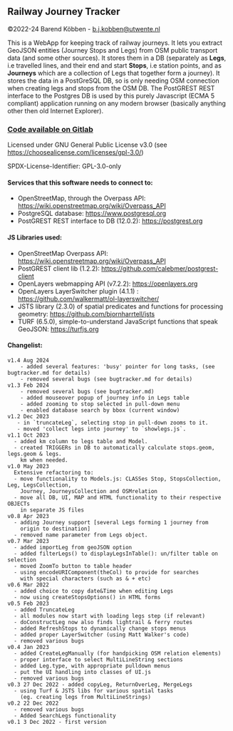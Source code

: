 ## Railway Journey Tracker

©2022-24 Barend Köbben - <a href="mailto:b.j.kobben@utwente.nl">b.j.kobben@utwente.nl</a> 

This is a WebApp for keeping track of railway journeys. It lets you extract GeoJSON entities 
(Journey Stops and Legs) from OSM public transport data (and some other sources). 
It stores them in a DB (separately as **Legs**, i.e travelled lines, and their end and start **Stops**, i.e station points, and as **Journeys** which are a collection of Legs that together form a journey). It stores the data in a PostGreSQL DB, so is only needing OSM connection when creating legs and stops from the OSM DB.
The PostGREST REST interface to the Postgres DB is used by this purely Javascript (ECMA 5 compliant) application running on any modern browser (basically anything other then old Internet Explorer).

### [Code available on Gitlab](https://gitlab.utwente.nl/kobben/railwayjourneytracker)

Licensed under GNU General Public License v3.0 (see https://choosealicense.com/licenses/gpl-3.0/)

SPDX-License-Identifier: GPL-3.0-only

#### Services that this software needs to connect to:
* OpenStreetMap, through the Overpass API: https://wiki.openstreetmap.org/wiki/Overpass_API
* PostgreSQL database: https://www.postgresql.org
* PostGREST REST interface to DB (12.0.2): https://postgrest.org
#### JS Libraries used:
* OpenStreetMap Overpass API: https://wiki.openstreetmap.org/wiki/Overpass_API
* PostGREST client lib (1.2.2): https://github.com/calebmer/postgrest-client
* OpenLayers webmapping API (v7.2.2): https://openlayers.org 
* OpenLayers LayerSwitcher plugin (4.1.1) : https://github.com/walkermatt/ol-layerswitcher/
* JSTS library (2.3.0) of spatial predicates and functions for processing geometry: https://github.com/bjornharrtell/jsts
* TURF (6.5.0), simple-to-understand JavaScript functions that speak GeoJSON: https://turfjs.org

#### Changelist:
    v1.4 Aug 2024
        - added several features: 'busy' pointer for long tasks, (see bugtracker.md for details)
        - removed several bugs (see bugtracker.md for details)
    v1.3 Feb 2024
        - removed several bugs (see bugtracker.md)
        - added mouseover popup of journey info in Legs table
        - added zooming to stop selected in pull-down menu
        - enabled database search by bbox (current window)
    v1.2 Dec 2023
       - in `truncateLeg`, selecting stop in pull-down zooms to it.
       - moved 'collect legs into journey' to `showlegs.js`.
    v1.1 Oct 2023
      - added km column to legs table and Model.
      - created TRIGGERs in DB to automatically calculate stops.geom, legs.geom & legs.
        km when needed.
    v1.0 May 2023 
      Extensive refactoring to:
      - move functionality to Models.js: CLASSes Stop, StopsCollection, Leg, LegsCollection,
        Journey, JourneysCollection and OSMrelation 
      - move all DB, UI, MAP and HTML functionality to their respective OBJECTs 
        in separate JS files
    v0.8 Apr 2023
      - adding Journey support [several Legs forming 1 journey from 
        origin to destination]   
      - removed name parameter from Legs object.
    v0.7 Mar 2023 
      - added importLeg from geoJSON option
      - added filterLegs() to displayLegsInTable(): un/filter table on selection
      - moved ZoomTo button to table header
      - using encodeURIComponent(theCol) to provide for searches 
        with special characters (such as & + etc)
    v0.6 Mar 2022 
      - added choice to copy date&Time when editing Legs
      - now using createStopsOptions() in HTML forms
    v0.5 Feb 2023 
      - added TruncateLeg
      - all modules now start with loading legs step (if relevant) 
      - doConstructLeg now also finds lightrail & ferry routes
      - added RefreshStops to dynamically change stops menus
      - added proper LayerSwitcher (using Matt Walker's code)
      - removed various bugs
    v0.4 Jan 2023 
      - added CreateLegManually (for handpicking OSM relation elements)
      - proper interface to select MultiLineString sections
      - added Leg.type, with appropriate pulldown menus
      - put the UI handling into classes of UI.js
      - removed various bugs
    v0.3 27 Dec 2022 - added copyLeg, ReturnOverLeg, MergeLegs
      - using Turf & JSTS libs for various spatial tasks 
        (eg. creating legs from MultiLineStrings)
    v0.2 22 Dec 2022 
      - removed various bugs
      - Added SearchLegs functionality
    v0.1 3 Dec 2022 - first version